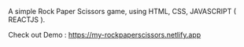 A simple Rock Paper Scissors game, using HTML, CSS, JAVASCRIPT ( REACTJS ). 

Check out Demo : https://my-rockpaperscissors.netlify.app
